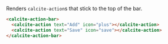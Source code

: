 Renders `calcite-action`s that stick to the top of the bar.

```html
<calcite-action-bar>
  <calcite-action text="Add" icon="plus"></calcite-action>
  <calcite-action text="Save" icon="save"></calcite-action>
</calcite-action-bar>
```
